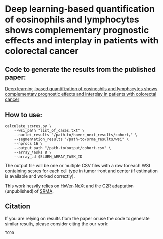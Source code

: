 # Deep learning-based quantification of eosinophils and lymphocytes shows complementary prognostic effects and interplay in patients with colorectal cancer

## Code to generate the results from the published paper:
[Deep learning-based quantification of eosinophils and lymphocytes shows complementary prognostic effects and interplay in patients with colorectal cancer]()

## How to use:
```
calculate_scores.py \
    --wsi_path "list_of_cases.txt" \
    --nuclei_results "/path-to/hover_next_results/cohort/" \
	--segmentation_results "/path-to/srma_results/wsi" \
    --nprocs 16 \
    --output_path "/path-to/output/cohort.csv" \
	--array_tasks 8 \
	--array_id $SLURM_ARRAY_TASK_ID
```

The output file will be one or multiple CSV files with a row for each WSI containing scores for each cell type in tumor front and center (if estimation is available and worked correctly).

This work heavily relies on [HoVer-NeXt](https://github.com/digitalpathologybern/hover_next_inference) and the C2R adaptation (unpublished) of [SRMA](https://github.com/christianabbet/SRA).

## Citation
If you are relying on results from the paper or use the code to generate similar results, please consider citing the our work:
```
TODO
```
